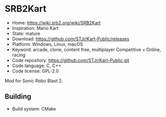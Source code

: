 # SRB2Kart

- Home: https://wiki.srb2.org/wiki/SRB2Kart
- Inspiration: Mario Kart
- State: mature
- Download: https://github.com/STJr/Kart-Public/releases
- Platform: Windows, Linux, macOS
- Keyword: arcade, clone, content free, multiplayer Competitive + Online, racing
- Code repository: https://github.com/STJr/Kart-Public.git
- Code language: C, C++
- Code license: GPL-2.0

Mod for Sonic Robo Blast 2.

## Building

- Build system: CMake

